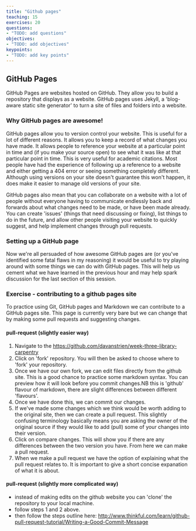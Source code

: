 ```yaml
---
title: "Github pages"
teaching: 15
exercises: 20
questions:
- "TODO: add questions"
objectives:
- "TODO: add objectives"
keypoints:
- "TODO: add key points"
---
```

## GitHub Pages

GitHub Pages are websites hosted on GitHub. They allow you to build a repository that displays as a website. GitHub pages uses Jekyll, a 'blog-aware static site generator' to turn a site of files and folders into a website.

### Why GitHub pages are awesome!

GitHub pages allow you to version control your website. This is useful for a lot of different reasons. It allows you to keep a record of what changes you have made. It allows people to reference your website at a particular point in time and (if you make your source open) to see what it was like at that particular point in time. This is very useful for academic citations. Most people have had the experience of following up a reference to a website and either getting a 404 error or seeing something completely different. Although using versions on your site doesn't guarantee this won't happen, it does make it easier to manage old versions of your site.

GitHub pages also mean that you can collaborate on a website with a lot of people without everyone having to communicate endlessly back and forwards about what changes need to be made, or have been made already. You can create 'issues' (things that need discussing or fixing), list things to do in the future, and allow other people visiting your website to quickly suggest, and help implement changes through pull requests.

### Setting up a GitHub page

Now we're all persuaded of how awesome GitHub pages are (or you've identified some fatal flaws in my reasoning) it would be useful to try playing around with some things we can do with GitHub pages. This will help us cement what we have learned in the previous hour and may help spark discussion for the last section of this session.

### Exercise - contributing to a github pages site

To practice using Git, GitHub pages and Markdown we can contribute to a GitHub pages site. This page is currently very bare but we can change that by making some pull requests and suggesting changes.

#### pull-request (slightly easier way)
1. Navigate to the https://github.com/davanstrien/week-three-library-carpentry
2. Click on 'fork' repository. You will then be asked to choose where to 'fork' your repository.
3. Once we have our own fork, we can edit files directly from the github site. This is a good chance to practice some markdown syntax. You can preview how it will look before you commit changes.NB this is 'github' flavour of markdown, there are slight differences between different 'flavours'.
4. Once we have done this, we can commit our changes.
5. If we've made some changes which we think would be worth adding to the original site, then we can create a pull request. This slightly confusing terminology basically means you are asking the owner of the original source if they would like to add (pull) some of your changes into their version.
6. Click on compare changes. This will show you if there are any differences between the two version you have. From here we can make a pull request.
7. When we make a pull request we have the option of explaining what the pull request relates to. It is important to give a short concise expanation of what it is about.

#### pull-request (slightly more complicated way)
* instead of making edits on the github website you can 'clone' the repository to your local machine.
* follow steps 1 and 2 above.
* then follow the steps outline here: http://www.thinkful.com/learn/github-pull-request-tutorial/Writing-a-Good-Commit-Message
